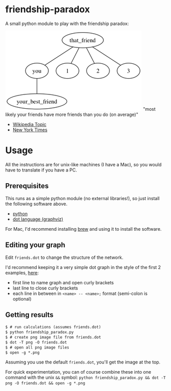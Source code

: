 # friendship-paradox
A small python module to play with the friendship paradox:



![alt text](./friends.dot.png)
"most likely your friends have more friends than you do (on average)"

- [Wikipedia Topic](https://en.wikipedia.org/wiki/Friendship_paradox)
- [New York Times](https://opinionator.blogs.nytimes.com/2012/09/17/friends-you-can-count-on/)

# Usage
All the instructions are for unix-like machines (I have a Mac), so you would have to translate if you have a PC.

## Prerequisites
This runs as a simple python module (no external libraries!), so just install the following software above.

- [python](https://www.python.org/)
- <a href="https://en.wikipedia.org/wiki/DOT_(graph_description_language)">dot language (graphviz)</a>

For Mac, I'd recommend installing [brew](https://brew.sh/) and using it to install the software.

## Editing your graph
Edit `friends.dot` to change the structure of the network.

I'd recommend keeping it a very simple dot graph in the style of the first 2 examples, [here](http://graphs.grevian.org/example):
- first line to name graph and open curly brackets
- last line to close curly brackets
- each line in between in `<name> -- <name>;` format (semi-colon is optional)

## Getting results
```
$ # run calculations (assumes friends.dot)
$ python friendship_paradox.py
$ # create png image file from friends.dot
$ dot -T png -O friends.dot
$ # open all png image files
$ open -g *.png
```
Assuming you use the default `friends.dot`, you'll get the image at the top.

For quick experimentation, you can of course combine these into one command with the unix `&&` symbol:
`python friendship_paradox.py && dot -T png -O friends.dot && open -g *.png`
